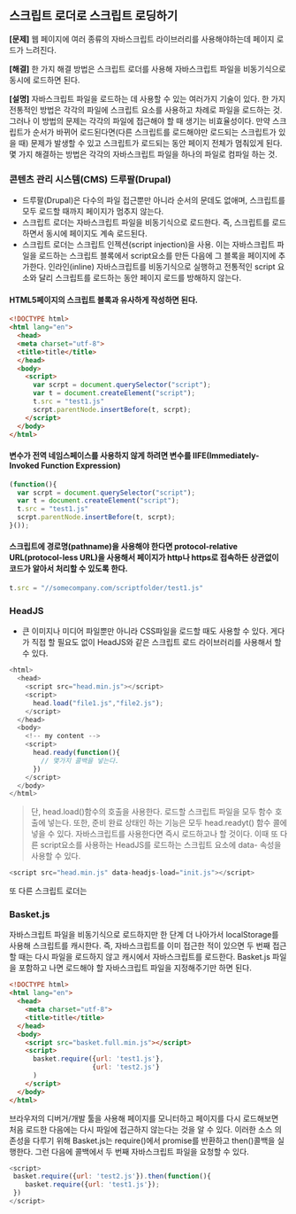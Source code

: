 ## 스크립트 로더로 스크립트 로딩하기

**[문제]**
웹 페이지에 여러 종류의 자바스크립트 라이브러리를 사용해야하는데 페이지 로드가 느려진다.

**[해결]**
한 가지 해결 방법은 스크립트 로더를 사용해 자바스크립트 파일을 비동기식으로 동시에 로드하면 된다.

**[설명]**
자바스크립트 파일을 로드하는 데 사용할 수 있는 여러가지 기술이 있다.
한 가지 전통적인 방법은 각각의 파일에 스크립트 요소를 사용하고 차례로 파일을 로드하는 것.
그러나 이 방법의 문제는 각각의 파일에 접근해야 할 때 생기는 비효율성이다. 만약 스크립트가 순서가 바뀌어 로드된다면(다른 스크립트를 로드해야만 로드되는 스크립트가 있을 때) 문제가 발생할 수 있고 스크립트가 로드되는 동안 페이지 전체가 멈춰있게 된다.
몇 가지 해결하는 방법은 각각의 자바스크립트 파일을 하나의 파일로 컴파일 하는 것.

### 콘텐츠 관리 시스템(CMS) 드루팔(Drupal)
- 드루팔(Drupal)은 다수의 파일 접근뿐만 아니라 순서의 문데도 없애며, 스크립트를 모두 로드할 때까지 페이지가 멈추지 않는다.
- 스크립트 로더는 자바스크립트 파일을 비동기식으로 로드한다. 즉, 스크립트를 로드하면서 동시에 페이지도 계속 로드된다.
- 스크립트 로더는 스크립트 인젝션(script injection)을 사용. 이는 자바스크립트 파일을 로드하는 스크립트 블록에서 script요소를 만든 다음에 그 블록을 페이지에 추가한다. 인라인(inline) 자바스크립트를 비동기식으로 실행하고 전통적인 script 요소와 달리 스크립트를 로드하는 동안 페이지 로드를 방해하지 않는다.


#### HTML5페이지의 스크립트 블록과 유사하게 작성하면 된다.
```HTML
<!DOCTYPE html>
<html lang="en">
  <head>
  <meta charset="utf-8">
  <title>title</title>  
  </head>
  <body>
    <script>
      var scrpt = document.querySelector("script");
      var t = document.createElement("script");
      t.src = "test1.js"
      scrpt.parentNode.insertBefore(t, scrpt);
    </script>
  </body>
</html>  
```


#### 변수가 전역 네임스페이스를 사용하지 않게 하려면 변수를 IIFE(Immediately-Invoked Function Expression)
```javascript
(function(){
  var scrpt = document.querySelector("script");
  var t = document.createElement("script");
  t.src = "test1.js"
  scrpt.parentNode.insertBefore(t, scrpt);
}());
```

#### 스크립트에 경로명(pathname)을 사용해야 한다면 protocol-relative URL(protocol-less URL)을 사용해서 페이지가 http나 https로 접속하든 상관없이 코드가 알아서 처리할 수 있도록 한다.
```javascript
t.src = "//somecompany.com/scriptfolder/test1.js"
```

### HeadJS
- 큰 이미지나 미디어 파일뿐만 아니라 CSS파일을 로드할 때도 사용할 수 있다. 게다가 직접 할 필요도 없이 HeadJS와 같은 스크립트 로드 라이브러리를 사용해서 할 수 있다.
```javascript
<html>
  <head>
    <script src="head.min.js"></script>
    <script>
      head.load("file1.js","file2.js");
    </script>
  </head>
  <body>
    <!-- my content -->
    <script>
      head.ready(function(){
        // 몇가지 콜백을 넣는다.
      })
    </script>
  </body>
</html>
```
> 단, head.load()함수의 호출을 사용한다. 로드할 스크립트 파일을 모두 함수 호출에 넣는다. 또한, 준비 완료 상태인 하는 기능은 모두 head.readyt() 함수 콜에 넣을 수 있다. 자바스크립트를 사용한다면 즉시 로드하고나 할 것이다. 이때 또 다른 script요소를 사용하는 HeadJS를 로드하는 스크립트 요소에 data- 속성을 사용할 수 있다.
```javascript
<script src="head.min.js" data-headjs-load="init.js"></script>
```

또 다른 스크립트 로더는 
### Basket.js
자바스크립트 파일을 비동기식으로 로드하지만 한 단계 더 나아가서 localStorage를 사용해 스크립트를 캐시한다. 즉, 자바스크립트를 이미 접근한 적이 있으면 두 번째 접근할 때는 다시 파일을 로드하지 않고 캐시에서 자바스크립트를 로드한다.
Basket.js 파일을 포함하고 나면 로드해야 할 자바스크립트 파일을 지정해주기만 하면 된다.
```html
<!DOCTYPE html>
<html lang="en">
  <head>
    <meta charset="utf-8">
    <title>title</title>
  </head>
  <body>
    <script src="basket.full.min.js"></script>
    <script>
      basket.require({url: 'test1.js'},
                     {url: 'test2.js'}
      )
    </script>
  </body>
</html>
```
브라우저의 디버거/개발 툴을 사용해 페이지를 모니터하고 페이지를 다시 로드해보면 처음 로드한 다음에는 다시 파일에 접근하지 않는다는 것을 알 수 있다.
이러한 소스 의존성을 다루기 위해 Basket.js는 require()에서 promise를 반환하고 then()콜백을 실행한다.
그런 다음에 콜백에서 두 번째 자바스크립트 파일을 요청할 수 있다.

```javascript
<script>
 basket.require({url: 'test2.js'}).then(function(){
    basket.require({url: 'test1.js'});
 })
</script>
```